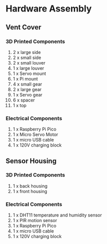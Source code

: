 # Hardware Assembly

## Vent Cover 
### 3D Printed Components
1. 2 x large side
2. 2 x small side
3. 2 x small louver
4. 1 x large louver
5. 1 x Servo mount
6. 1 x Pi mount
7. 4 x small gear
8. 2 x large gear
9. 1 x Servo gear
10. 6 x spacer
11. 1 x top

### Electrical Components
1. 1 x Raspberry Pi Pico
2. 1 x Micro Servo Motor
3. 1 x micro USB cable
4. 1 x 120V charging block

## Sensor Housing
### 3D Printed Components
1. 1 x back housing
2. 1 x front housing

### Electrical Components
1. 1 x DHT11 temperature and humidity sensor
2. 1 x PIR motion sensor
3. 1 x Raspberry Pi Pico
4. 1 x micro USB cable
5. 1 x 120V charging block
